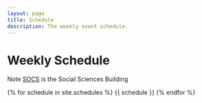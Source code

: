 ```yaml
---
layout: page
title: Schedule
description: The weekly event schedule.
---
```


# Weekly Schedule

Note [SOCS](https://www.berkeley.edu/map/social-sciences-building/) is the Social Sciences Building

{% for schedule in site.schedules %}
{{ schedule }}
{% endfor %}
